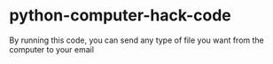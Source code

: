 # python-computer-hack-code
By running this code, you can send any type of file you want from the computer to your email
